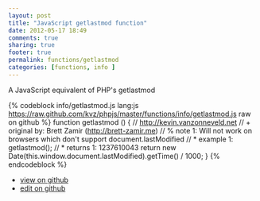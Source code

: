 ```yaml
---
layout: post
title: "JavaScript getlastmod function"
date: 2012-05-17 18:49
comments: true
sharing: true
footer: true
permalink: functions/getlastmod
categories: [functions, info ]
---
```

A JavaScript equivalent of PHP's getlastmod
<!-- more -->
{% codeblock info/getlastmod.js lang:js https://raw.github.com/kvz/phpjs/master/functions/info/getlastmod.js raw on github %}
function getlastmod () {
    // http://kevin.vanzonneveld.net
    // +   original by: Brett Zamir (http://brett-zamir.me)
    // %        note 1: Will not work on browsers which don't support document.lastModified
    // *     example 1: getlastmod();
    // *     returns 1: 1237610043
    return new Date(this.window.document.lastModified).getTime() / 1000;
}
{% endcodeblock %}
<ul>
 <li><a href="https://github.com/kvz/phpjs/blob/master/functions/info/getlastmod.js">view on github</a></li>
 <li><a href="https://github.com/kvz/phpjs/edit/master/functions/info/getlastmod.js">edit on github</a></li>
</ul>
